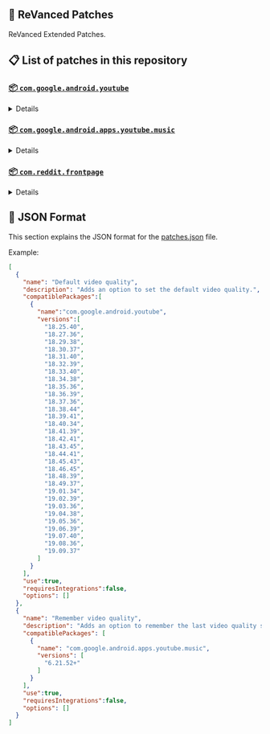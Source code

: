 ## 🧩 ReVanced Patches

ReVanced Extended Patches.

## 📋 List of patches in this repository

### [📦 `com.google.android.youtube`](https://play.google.com/store/apps/details?id=com.google.android.youtube)
<details>

| 💊 Patch | 📜 Description | 🏹 Target Version |
|:--------:|:--------------:|:-----------------:|
| `Add splash animation` | Adds old style splash animation. | 18.25.40 ~ 19.09.37 |
| `Alternative thumbnails` | Adds options to replace video thumbnails using the DeArrow API or image captures from the video. | 18.25.40 ~ 19.09.37 |
| `Ambient mode switch` | Adds an option to bypass the restrictions of ambient mode or disable it completely. | 18.25.40 ~ 19.09.37 |
| `Append time stamps information` | Adds an option to add the current video quality or playback speed in brackets next to the current time. | 18.25.40 ~ 19.09.37 |
| `Change player flyout panel toggles` | Adds an option to use text toggles instead of switch toggles within the additional settings menu. | 18.25.40 ~ 19.05.36 |
| `Change start page` | Adds an option to set which page the app opens in instead of the homepage. | 18.25.40 ~ 19.09.37 |
| `Custom branding heading` | Applies a custom heading in the top left corner within the app. | 18.25.40 ~ 19.09.37 |
| `Custom branding icon YouTube` | Change the YouTube launcher icon to the icon specified in options.json. | 18.25.40 ~ 19.09.37 |
| `Custom branding name YouTube` | Rename the YouTube app to the name specified in options.json. | 18.25.40 ~ 19.09.37 |
| `Custom double tap length` | Add 'double-tap to seek' value. | 18.25.40 ~ 19.09.37 |
| `Custom package name` | Changes the package name for the non-root build of YouTube and YouTube Music to the name specified in options.json. | all |
| `Custom playback speed` | Adds options to customize available playback speeds. | 18.25.40 ~ 19.09.37 |
| `Custom player overlay opacity` | Adds an option to change the opacity of the video player background when player controls are visible. | 18.25.40 ~ 19.09.37 |
| `Custom seekbar color` | Adds an option to customize seekbar colors in video players and video thumbnails. | 18.25.40 ~ 19.09.37 |
| `Default playback speed` | Adds an option to set the default playback speed. | 18.25.40 ~ 19.09.37 |
| `Default video quality` | Adds an option to set the default video quality. | 18.25.40 ~ 19.09.37 |
| `Disable HDR video` | Adds options to disable HDR video. | 18.25.40 ~ 19.09.37 |
| `Disable QUIC protocol` | Adds an option to disable CronetEngine's QUIC protocol. | 18.25.40 ~ 19.09.37 |
| `Disable auto captions` | Adds an option to disable captions from being automatically enabled. | 18.25.40 ~ 19.09.37 |
| `Disable haptic feedback` | Adds an option to disable haptic feedback when swiping the video player. | 18.25.40 ~ 19.09.37 |
| `Disable landscape mode` | Adds an option to disable landscape mode when entering fullscreen. | 18.25.40 ~ 19.09.37 |
| `Disable pip notification` | Disable pip notification when you first launch pip mode. | 18.25.40 ~ 19.09.37 |
| `Disable rolling number animations` | Adds an option to disable rolling number animations of video view count, user likes, and upload time. | 18.43.45 ~ 19.09.37 |
| `Disable shorts on startup` | Adds an option to disable the Shorts player from resuming on app startup when Shorts were last being watched. | 18.25.40 ~ 19.09.37 |
| `Disable speed overlay` | Adds an option to disable 'Play at 2x speed' when pressing and holding in the video player. | 18.25.40 ~ 19.09.37 |
| `Disable update screen` | Adds an option to disable the "Update your app" screen that appears when using an outdated client. | 18.25.40 ~ 19.09.37 |
| `Enable bottom player gestures` | Adds an option to enter fullscreen when swiping down below the video player. | 18.25.40 ~ 19.09.37 |
| `Enable compact controls overlay` | Adds an option to make the fullscreen controls compact. | 18.25.40 ~ 19.09.37 |
| `Enable debug logging` | Adds an option to enable debug logging. | 18.25.40 ~ 19.09.37 |
| `Enable external browser` | Adds an option to always open links in your browser instead of in the in-app-browser. | 18.25.40 ~ 19.09.37 |
| `Enable gradient loading screen` | Adds an option to enable gradient loading screen. | 18.25.40 ~ 19.09.37 |
| `Enable language switch` | Adds an option to enable or disable language switching toggle. | 18.25.40 ~ 19.09.37 |
| `Enable minimized playback` | Enables minimized and background playback. | 18.25.40 ~ 19.09.37 |
| `Enable new splash animation` | Adds an option to enable a new type of splash animation. | 18.25.40 ~ 19.09.37 |
| `Enable new thumbnail preview` | Adds an option to enables the new seekbar thumbnails preview. | 18.25.40 ~ 19.09.37 |
| `Enable old quality layout` | Adds an option to restore the old video quality menu with specific video resolution options. | 18.25.40 ~ 19.09.37 |
| `Enable open links directly` | Adds an option to skip over redirection URLs in external links. | 18.25.40 ~ 19.09.37 |
| `Enable seekbar tapping` | Adds an option to enable tap-to-seek on the seekbar of the video player. | 18.25.40 ~ 19.09.37 |
| `Enable song search` | Adds an option to enable song search in the voice search screen. | 18.30.37 ~ 19.09.37 |
| `Enable tablet mini player` | Adds an option to enable the tablet mini player layout. | 18.25.40 ~ 19.09.37 |
| `Enable tablet navigation bar` | Adds an option to enable the tablet navigation bar. | 18.25.40 ~ 19.09.37 |
| `Enable wide search bar` | Adds an option to replace the search icon with a wide search bar. This will hide the YouTube logo when active. | 18.25.40 ~ 19.09.37 |
| `Force fullscreen` | Adds an option to forcefully open videos in fullscreen. | 18.25.40 ~ 19.09.37 |
| `Force opus codec` | Adds an option to force the opus audio codec instead of the mp4a audio codec. | 18.25.40 ~ 19.09.37 |
| `Force video codec` | Adds an option to force the video codec. | 18.25.40 ~ 19.09.37 |
| `Header switch` | Add switch to change header. | 18.25.40 ~ 19.09.37 |
| `Hide account menu` | Adds the ability to hide account menu elements using a custom filter in the account menu and You tab. | 18.25.40 ~ 19.09.37 |
| `Hide animated button background` | Hides the background of the pause and play animated buttons in the Shorts player. | 18.25.40 ~ 19.09.37 |
| `Hide auto player popup panels` | Adds an option to hide panels (such as live chat) from opening automatically. | 18.25.40 ~ 19.09.37 |
| `Hide autoplay button` | Adds an option to hide the autoplay button in the video player. | 18.25.40 ~ 19.09.37 |
| `Hide autoplay preview` | Adds an option to hide the autoplay preview container when in fullscreen. | 18.25.40 ~ 19.09.37 |
| `Hide button container` | Adds options to hide action buttons below the video player. | 18.25.40 ~ 19.09.37 |
| `Hide captions button` | Adds an option to hide the captions button in the video player. | 18.25.40 ~ 19.09.37 |
| `Hide cast button` | Adds an option to hide the cast button. | 18.25.40 ~ 19.09.37 |
| `Hide category bar` | Adds an option to hide the category bar in feeds. | 18.25.40 ~ 19.09.37 |
| `Hide channel avatar section` | Adds an option to hide the channel avatar section of the subscription feed. | 18.25.40 ~ 19.09.37 |
| `Hide channel profile components` | Adds an option to hide channel profile components. | 18.25.40 ~ 19.09.37 |
| `Hide channel watermark` | Adds an option to hide creator's watermarks in the video player. | 18.25.40 ~ 19.09.37 |
| `Hide collapse button` | Adds an option to hide the collapse button in the video player. | 18.25.40 ~ 19.09.37 |
| `Hide comment component` | Adds options to hide components related to comments. | 18.25.40 ~ 19.09.37 |
| `Hide crowdfunding box` | Adds an option to hide the crowdfunding box between the player and video description. | 18.25.40 ~ 19.09.37 |
| `Hide description components` | Adds an option to hide description components. | 18.25.40 ~ 19.09.37 |
| `Hide double tap overlay filter` | Hides the double tap dark filter layer. | 18.25.40 ~ 19.09.37 |
| `Hide double tap to like animations` | Hides the like animations when double tap the screen in the Shorts player. | 18.25.40 ~ 19.09.37 |
| `Hide end screen cards` | Adds an option to hide suggested video cards at the end of the video in the video player. | 18.25.40 ~ 19.09.37 |
| `Hide end screen overlay` | Adds an option to hide the overlay in fullscreen when swiping up and at the end of videos. | 18.25.40 ~ 19.09.37 |
| `Hide feed flyout panel` | Adds the ability to hide feed flyout panel components using a custom filter. | 18.25.40 ~ 19.09.37 |
| `Hide filmstrip overlay` | Adds an option to hide filmstrip overlay in the video player. | 18.25.40 ~ 19.09.37 |
| `Hide floating microphone` | Adds an option to hide the floating microphone button when searching. | 18.25.40 ~ 19.09.37 |
| `Hide fullscreen button` | Force to hide fullscreen button in player bottom UI container. | 18.25.40 ~ 19.09.37 |
| `Hide fullscreen panels` | Adds an option to hide panels such as live chat when in fullscreen. | 18.25.40 ~ 19.09.37 |
| `Hide general ads` | Adds options to hide general ads. | 18.25.40 ~ 19.09.37 |
| `Hide handle` | Adds options to hide the handle in the account switcher and You tab. | 18.25.40 ~ 19.09.37 |
| `Hide info cards` | Adds an option to hide info-cards in the video player. | 18.25.40 ~ 19.09.37 |
| `Hide latest videos button` | Adds options to hide latest videos button in home feed. | 18.25.40 ~ 19.09.37 |
| `Hide layout components` | Adds options to hide general layout components. | 18.25.40 ~ 19.09.37 |
| `Hide load more button` | Adds an option to hide the button under videos that loads similar videos. | 18.25.40 ~ 19.09.37 |
| `Hide mix playlists` | Adds an option to hide mix playlists in feed. | 18.25.40 ~ 19.09.37 |
| `Hide music button` | Adds an option to hide the YouTube Music button in the video player. | 18.25.40 ~ 19.09.37 |
| `Hide navigation buttons` | Adds options to hide and change navigation buttons (such as the Shorts button). | 18.25.40 ~ 19.09.37 |
| `Hide navigation label` | Adds an option to hide navigation bar labels. | 18.25.40 ~ 19.09.37 |
| `Hide player buttons background` | Adds an option to hide player button background. | 18.25.40 ~ 19.09.37 |
| `Hide player chapters` | Forces to hide chapters in player bottom UI container. | 18.25.40 ~ 19.09.37 |
| `Hide player flyout panel` | Adds options to hide player flyout panel components. | 18.25.40 ~ 19.09.37 |
| `Hide previous next button` | Adds an option to hide the previous and next buttons in the video player. | 18.25.40 ~ 19.09.37 |
| `Hide search term thumbnail` | Adds an option to hide thumbnails in the search term history. | 18.25.40 ~ 19.09.37 |
| `Hide seek message` | Adds an option to hide the 'Slide left or right to seek' or 'Release to cancel' message container in the video player. | 18.39.41 ~ 19.09.37 |
| `Hide seekbar` | Adds an option to hide the seekbar in video player and video thumbnails. | 18.25.40 ~ 19.09.37 |
| `Hide shorts components` | Adds options to hide components related to YouTube Shorts. | 18.25.40 ~ 19.09.37 |
| `Hide snack bar` | Adds an option to hide the snack bar action popup. | 18.25.40 ~ 19.09.37 |
| `Hide suggested actions` | Adds an option to hide the suggested actions bar inside the player. | 18.25.40 ~ 19.09.37 |
| `Hide suggested video overlay` | Adds an option to hide the suggested video overlay at the end of videos. | 18.25.40 ~ 19.09.37 |
| `Hide suggestions shelf` | Adds an option to hide the suggestions shelf in feed. | 18.25.40 ~ 19.09.37 |
| `Hide time stamp` | Adds an option to hide the timestamp in the bottom left of the video player. | 18.25.40 ~ 19.09.37 |
| `Hide toolbar button` | Adds an option to hide the button in the toolbar. | 18.25.40 ~ 19.09.37 |
| `Hide tooltip content` | Hides the tooltip box that appears on first install. | 18.25.40 ~ 19.09.37 |
| `Hide trending searches` | Adds an option to hide trending searches in the search bar. | 18.25.40 ~ 19.09.37 |
| `Hide video ads` | Adds an option to hide ads in the video player. | 18.25.40 ~ 19.09.37 |
| `Hide voice search button` | Hide voice search button in search bar. | 18.25.40 ~ 19.09.37 |
| `Keep landscape mode` | Adds an option to keep landscape mode when turning the screen off and on in fullscreen. | 18.42.41 ~ 19.09.37 |
| `Layout switch` | Adds an option to trick dpi to use tablet or phone layout. | 18.25.40 ~ 19.09.37 |
| `MaterialYou` | Enables MaterialYou theme for Android 12+ | 18.25.40 ~ 19.09.37 |
| `MicroG support` | Allows ReVanced Extended to run without root and under a different package name with MicroG. | 18.25.40 ~ 19.09.37 |
| `Overlay buttons` | Adds an option to display overlay buttons in the video player. | 18.25.40 ~ 19.09.37 |
| `Quick actions components` | Adds options to hide and customize components below the seekbar in fullscreen. | 18.25.40 ~ 19.09.37 |
| `Remove viewer discretion dialog` | Adds an option to remove the dialog that appears when opening a video that has been age-restricted by accepting it automatically. This does not bypass the age restriction. | 18.25.40 ~ 19.09.37 |
| `Return YouTube Dislike` | Shows the dislike count of videos using the Return YouTube Dislike API. | 18.25.40 ~ 19.09.37 |
| `Sanitize sharing links` | Adds an option to remove tracking query parameters from URLs when sharing links. | 18.25.40 ~ 19.09.37 |
| `Settings` | Applies mandatory patches to implement ReVanced Extended settings into the application. | 18.25.40 ~ 19.09.37 |
| `Settings icons` | Adds icons to specific preferences in the settings. | all |
| `Shorts overlay buttons` | Apply the new icons to the action buttons of the Shorts player. | 18.25.40 ~ 19.09.37 |
| `SponsorBlock` | Integrates SponsorBlock which allows skipping video segments such as sponsored content. | 18.25.40 ~ 19.09.37 |
| `Spoof app version` | Adds options to spoof the YouTube client version. This can be used to restore old UI elements and features. | 18.25.40 ~ 19.09.37 |
| `Spoof device dimensions` | Adds an option to spoof the device dimensions which unlocks higher video qualities if they aren't available on the device. | 18.25.40 ~ 19.09.37 |
| `Spoof player parameters` | Adds options to spoof player parameters to prevent playback issues. | 18.25.40 ~ 19.09.37 |
| `Swipe controls` | Adds options to enable and configure volume and brightness swipe controls. | 18.25.40 ~ 19.09.37 |
| `Theme` | Change the app's theme to the values specified in options.json. | 18.25.40 ~ 19.09.37 |
| `Translations` | Add Crowdin translations for YouTube. | 18.25.40 ~ 19.09.37 |
</details>

### [📦 `com.google.android.apps.youtube.music`](https://play.google.com/store/apps/details?id=com.google.android.apps.youtube.music)
<details>

| 💊 Patch | 📜 Description | 🏹 Target Version |
|:--------:|:--------------:|:-----------------:|
| `Amoled` | Applies a pure black theme to some components. | 6.21.52+ |
| `Background play` | Enables playing music in the background. | 6.21.52+ |
| `Bitrate default value` | Sets the audio quality to "Always High" when you first install the app. | 6.21.52+ |
| `Certificate spoof` | Enables YouTube Music to work with Android Auto by spoofing the YouTube Music certificate. | 6.21.52+ |
| `Change start page` | Adds an option to set which page the app opens in instead of the homepage. | 6.21.52+ |
| `Custom branding icon YouTube Music` | Changes the YouTube Music app icon to the icon specified in options.json. | 6.21.52+ |
| `Custom branding name YouTube Music` | Renames the YouTube Music app to the name specified in options.json. | 6.21.52+ |
| `Custom package name` | Changes the package name for the non-root build of YouTube and YouTube Music to the name specified in options.json. | 6.21.52+ |
| `Custom playback speed` | Adds an option to customize available playback speeds. | 6.21.52+ |
| `Disable auto captions` | Adds an option to disable captions from being automatically enabled. | 6.21.52+ |
| `Disable overlay filter` | Removes the dark overlay when comment, share, save to playlist, and flyout panels are open. | 6.21.52+ |
| `Enable black navigation bar` | Adds an option to set the navigation bar color to black. | 6.21.52+ |
| `Enable color match player` | Adds an option to match the color of the miniplayer to the fullscreen player. Deprecated on YT Music 6.34.51+. | 6.21.52 ~ 6.33.52 |
| `Enable compact dialog` | Adds an option to enable the compact flyout menu on phones. | 6.21.52+ |
| `Enable custom filter` | Adds a custom filter which can be used to hide layout components. | 6.21.52+ |
| `Enable debug logging` | Adds an option to enable debug logging. | 6.21.52+ |
| `Enable force minimized player` | Adds an option to keep the miniplayer minimized even when another track is played. | 6.21.52+ |
| `Enable landscape mode` | Adds an option to enable landscape mode when rotating the screen on phones. | 6.21.52+ |
| `Enable minimized playback` | Enables playback in miniplayer for Kids music. | 6.21.52+ |
| `Enable old player background` | Adds an option to return the player background to the old style. Deprecated on YT Music 6.34.51+. | 6.21.52 ~ 6.33.52 |
| `Enable old player layout` | Adds an option to return the player layout to the old style. Deprecated on YT Music 6.31.55+. | 6.21.52 ~ 6.33.52 |
| `Enable old style library shelf` | Adds an option to return the library tab to the old style. | 6.21.52+ |
| `Enable old style miniplayer` | Adds an option to return the miniplayer to the old style. | 6.21.52+ |
| `Enable opus codec` | Adds an option use the opus audio codec instead of the mp4a audio codec. | 6.21.52+ |
| `Enable playback speed` | Adds an option to add a playback speed button to the flyout panel. | 6.21.52+ |
| `Enable zen mode` | Adds an option to change the player background to light grey to reduce eye strain. Deprecated on YT Music 6.34.51+. | 6.21.52 ~ 6.33.52 |
| `Exclusive audio playback` | Unlocks the option to play music without video. | 6.21.52+ |
| `Hide "New" button` | Adds an option to hide the "New" button in the library. | 6.21.52+ |
| `Hide account menu` | Adds the ability to hide account menu elements using a custom filter. | 6.21.52+ |
| `Hide action bar component` | Adds options to hide action bar components and replace the offline download button with an external download button. | 6.21.52+ |
| `Hide button shelf` | Adds an option to hide the button shelf from the homepage and explore tab. | 6.21.52+ |
| `Hide carousel shelf` | Adds an option to hide the carousel shelf from the homepage and explore tab. | 6.21.52+ |
| `Hide cast button` | Adds an option to hide the cast button. | 6.21.52+ |
| `Hide category bar` | Adds an option to hide the category bar. | 6.21.52+ |
| `Hide channel guidelines` | Adds an option to hide the channel guidelines at the top of the comments section. | 6.21.52+ |
| `Hide double tap overlay filter` | Removes the dark overlay when double-tapping to seek. | 6.21.52+ |
| `Hide emoji picker and time stamp` | Adds an option to hide the emoji picker and time stamp when typing comments. | 6.21.52+ |
| `Hide flyout panel` | Adds options to hide flyout panel components. | 6.21.52+ |
| `Hide fullscreen share button` | Adds an option to hide the share button in the fullscreen player. | 6.21.52+ |
| `Hide general ads` | Adds options to hide general ads. | 6.21.52+ |
| `Hide get premium` | Hides the "Get Music Premium" label from the account menu and settings. | 6.21.52+ |
| `Hide handle` | Adds an option to hide the handle in the account menu. | 6.21.52+ |
| `Hide history button` | Adds an option to hide the history button in the toolbar. | 6.21.52+ |
| `Hide navigation bar component` | Adds options to hide navigation bar components. | 6.21.52+ |
| `Hide player overlay filter` | Removes the dark overlay when single-tapping player. | 6.21.52+ |
| `Hide playlist cards` | Adds an option to hide playlist cards from the homepage. | 6.21.52+ |
| `Hide sample shelf` | Adds an option to hide the sample shelf from the homepage. | 6.21.52+ |
| `Hide tap to update button` | Adds an option to hide the tap to update button. | 6.21.52+ |
| `Hide taste builder` | Hides the "Tell us which artists you like" card from the homepage. | 6.21.52+ |
| `Hide terms container` | Adds an option to hide the terms of service container in the account menu. | 6.21.52+ |
| `Hide tooltip content` | Hides the tooltip box that appears when opening the app for the first time. | 6.21.52+ |
| `Hide voice search button` | Hides the voice search button in the search bar. | 6.21.52+ |
| `MicroG support` | Allows YouTube Music to run without root and under a different package name with MicroG. | 6.21.52+ |
| `Remember playback speed` | Adds an option to remember the last playback speed selected. | 6.21.52+ |
| `Remember repeat state` | Adds an option to remember the state of the repeat toggle. | 6.21.52+ |
| `Remember shuffle state` | Adds an option to remember the state of the shuffle toggle. | 6.21.52+ |
| `Remember video quality` | Adds an option to remember the last video quality selected. | 6.21.52+ |
| `Remove viewer discretion dialog` | Adds an option to remove the dialog that appears when opening a video that has been age-restricted by accepting it automatically. This does not bypass the age restriction. | 6.21.52+ |
| `Replace cast button` | Adds an option to replace the cast button in the player with the "Open music" button. | 6.21.52+ |
| `Replace dismiss queue` | Adds an option to replace "Dismiss queue" with "Watch on YouTube" in the flyout menu. | 6.21.52+ |
| `Return YouTube Dislike` | Adds an option to show the dislike count of songs using the Return YouTube Dislike API. | 6.21.52+ |
| `Sanitize sharing links` | Adds an option to remove tracking query parameters from URLs when sharing links. | 6.21.52+ |
| `Settings` | Adds ReVanced Extended settings to YouTube Music. | 6.21.52+ |
| `SponsorBlock` | Adds options to enable and configure SponsorBlock, which can skip undesired video segments such as non-music sections. | 6.21.52+ |
| `Spoof app version` | Adds options to spoof the YouTube Music client version. This can remove the radio mode restriction in Canadian regions or disable real-time lyrics. | 6.21.52+ |
| `Translations` | Adds Crowdin translations for YouTube Music. | 6.21.52+ |
</details>

### [📦 `com.reddit.frontpage`](https://play.google.com/store/apps/details?id=com.reddit.frontpage)
<details>

| 💊 Patch | 📜 Description | 🏹 Target Version |
|:--------:|:--------------:|:-----------------:|
| `Change package name` | Changes the package name for Reddit to the name specified in options.json. | all |
| `Custom branding name Reddit` | Renames the Reddit app to the name specified in options.json. | all |
| `Disable screenshot popup` | Adds an option to disable the popup that shows up when taking a screenshot. | all |
| `Hide ads` | Adds options to hide ads. | all |
| `Hide navigation buttons` | Adds options to hide buttons in the navigation bar. | all |
| `Hide recently visited shelf` | Adds an option to hide the recently visited shelf in the sidebar. | all |
| `Hide toolbar button` | Adds an option to hide the r/place or Reddit recap button in the toolbar. | all |
| `Open links directly` | Adds an option to skip over redirection URLs in external links. | all |
| `Open links externally` | Adds an option to always open links in your browser instead of in the in-app-browser. | all |
| `Premium icon` | Unlocks premium app icons. | all |
| `Remove subreddit dialog` | Adds options to remove the NSFW community warning and notifications suggestion dialogs by dismissing them automatically. | all |
| `Sanitize sharing links` | Adds an option to remove tracking query parameters from URLs when sharing links. | all |
| `Settings` | Adds ReVanced Extended settings to Reddit. | all |
</details>



## 📝 JSON Format

This section explains the JSON format for the [patches.json](patches.json) file.

Example:

```json
[
  {
    "name": "Default video quality",
    "description": "Adds an option to set the default video quality.",
    "compatiblePackages":[
      {
        "name":"com.google.android.youtube",
        "versions":[
          "18.25.40",
          "18.27.36",
          "18.29.38",
          "18.30.37",
          "18.31.40",
          "18.32.39",
          "18.33.40",
          "18.34.38",
          "18.35.36",
          "18.36.39",
          "18.37.36",
          "18.38.44",
          "18.39.41",
          "18.40.34",
          "18.41.39",
          "18.42.41",
          "18.43.45",
          "18.44.41",
          "18.45.43",
          "18.46.45",
          "18.48.39",
          "18.49.37",
          "19.01.34",
          "19.02.39",
          "19.03.36",
          "19.04.38",
          "19.05.36",
          "19.06.39",
          "19.07.40",
          "19.08.36",
          "19.09.37"
        ]
      }
    ],
    "use":true,
    "requiresIntegrations":false,
    "options": []
  },
  {
    "name": "Remember video quality",
    "description": "Adds an option to remember the last video quality selected.",
    "compatiblePackages": [
      {
        "name": "com.google.android.apps.youtube.music",
        "versions": [
          "6.21.52+"
        ]
      }
    ],
    "use":true,
    "requiresIntegrations":false,
    "options": []
  }
]
```